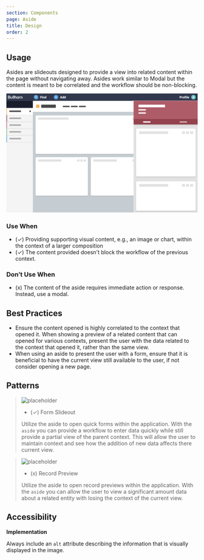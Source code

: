 ```yaml
---
section: Components
page: Aside
title: Design
order: 2
---
```


## Usage

<novo-grid columns="2" align="start" gap="2rem">
<div>

Asides are slideouts designed to provide a view into related content within the page without navigating away.  Asides work similar to Modal but the content is meant to be correlated and the workflow should be non-blocking.

</div>

<img src="/assets/images/AsideOverview.png"/>

<div>

### Use When

- (✓) Providing supporting visual content, e.g., an image or chart, within the context of a larger composition
- (✓) The content provided doesn't block the workflow of the previous context.

</div>
<div>

### Don′t Use When

- (x) The content of the aside requires immediate action or response. Instead, use a modal.

</div>
</novo-grid>

## Best Practices

- Ensure the content opened is highly correlated to the context that opened it. When showing a preview of a related content that can opened for various contexts, present the user with the data related to the context that opened it, rather than the same view.
- When using an aside to present the user with a form, ensure that it is beneficial to have the current view still available to the user, if not consider opening a new page.

## Patterns

<novo-grid columns="2" align="start" gap="2rem">

> ![placeholder](https://via.placeholder.com/350x250)
>
> - (✓) Form Slideout
>
> Utilize the aside to open quick forms within the application. With the `aside` you can provide a workflow to enter data quickly while still provide a partial view of the parent context. This will allow the user to maintain context and see how the addition of new data affects there current view.

> ![placeholder](https://via.placeholder.com/350x250)
>
> - (x) Record Preview
>
> Utilize the aside to open record previews within the application. With the `aside` you can allow the user to view a significant amount data about a related entity with losing the context of the current view.

</novo-grid>

## Accessibility

**Implementation**

Always include an `alt` attribute describing the information that is visually displayed in the image.
